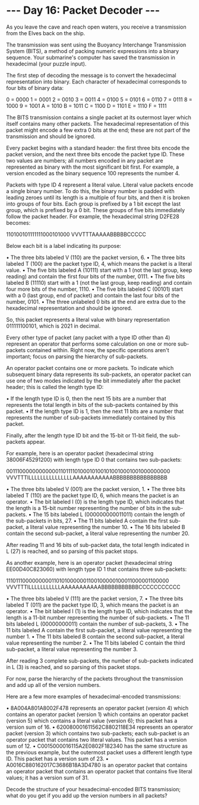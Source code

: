 # --- Day 16: Packet Decoder ---

As you leave the cave and reach open waters, you receive a transmission from the Elves back on the ship.

The transmission was sent using the Buoyancy Interchange Transmission System (BITS), a method of packing numeric expressions into a binary sequence. Your submarine's computer has saved the transmission in hexadecimal (your puzzle input).

The first step of decoding the message is to convert the hexadecimal representation into binary. Each character of hexadecimal corresponds to four bits of binary data:

0 = 0000
1 = 0001
2 = 0010
3 = 0011
4 = 0100
5 = 0101
6 = 0110
7 = 0111
8 = 1000
9 = 1001
A = 1010
B = 1011
C = 1100
D = 1101
E = 1110
F = 1111

The BITS transmission contains a single packet at its outermost layer which itself contains many other packets. The hexadecimal representation of this packet might encode a few extra 0 bits at the end; these are not part of the transmission and should be ignored.

Every packet begins with a standard header: the first three bits encode the packet version, and the next three bits encode the packet type ID. These two values are numbers; all numbers encoded in any packet are represented as binary with the most significant bit first. For example, a version encoded as the binary sequence 100 represents the number 4.

Packets with type ID 4 represent a literal value. Literal value packets encode a single binary number. To do this, the binary number is padded with leading zeroes until its length is a multiple of four bits, and then it is broken into groups of four bits. Each group is prefixed by a 1 bit except the last group, which is prefixed by a 0 bit. These groups of five bits immediately follow the packet header. For example, the hexadecimal string D2FE28 becomes:

110100101111111000101000
VVVTTTAAAAABBBBBCCCCC

Below each bit is a label indicating its purpose:

  • The three bits labeled V (110) are the packet version, 6.
  • The three bits labeled T (100) are the packet type ID, 4, which means the packet is a literal value.
  • The five bits labeled A (10111) start with a 1 (not the last group, keep reading) and contain the first four bits of the number, 0111.
  • The five bits labeled B (11110) start with a 1 (not the last group, keep reading) and contain four more bits of the number, 1110.
  • The five bits labeled C (00101) start with a 0 (last group, end of packet) and contain the last four bits of the number, 0101.
  • The three unlabeled 0 bits at the end are extra due to the hexadecimal representation and should be ignored.

So, this packet represents a literal value with binary representation 011111100101, which is 2021 in decimal.

Every other type of packet (any packet with a type ID other than 4) represent an operator that performs some calculation on one or more sub-packets contained within. Right now, the specific operations aren't important; focus on parsing the hierarchy of sub-packets.

An operator packet contains one or more packets. To indicate which subsequent binary data represents its sub-packets, an operator packet can use one of two modes indicated by the bit immediately after the packet header; this is called the length type ID:

  • If the length type ID is 0, then the next 15 bits are a number that represents the total length in bits of the sub-packets contained by this packet.
  • If the length type ID is 1, then the next 11 bits are a number that represents the number of sub-packets immediately contained by this packet.

Finally, after the length type ID bit and the 15-bit or 11-bit field, the sub-packets appear.

For example, here is an operator packet (hexadecimal string 38006F45291200) with length type ID 0 that contains two sub-packets:

00111000000000000110111101000101001010010001001000000000
VVVTTTILLLLLLLLLLLLLLLAAAAAAAAAAABBBBBBBBBBBBBBBB

  • The three bits labeled V (001) are the packet version, 1.
  • The three bits labeled T (110) are the packet type ID, 6, which means the packet is an operator.
  • The bit labeled I (0) is the length type ID, which indicates that the length is a 15-bit number representing the number of bits in the sub-packets.
  • The 15 bits labeled L (000000000011011) contain the length of the sub-packets in bits, 27.
  • The 11 bits labeled A contain the first sub-packet, a literal value representing the number 10.
  • The 16 bits labeled B contain the second sub-packet, a literal value representing the number 20.

After reading 11 and 16 bits of sub-packet data, the total length indicated in L (27) is reached, and so parsing of this packet stops.

As another example, here is an operator packet (hexadecimal string EE00D40C823060) with length type ID 1 that contains three sub-packets:

11101110000000001101010000001100100000100011000001100000
VVVTTTILLLLLLLLLLLAAAAAAAAAAABBBBBBBBBBBCCCCCCCCCCC

  • The three bits labeled V (111) are the packet version, 7.
  • The three bits labeled T (011) are the packet type ID, 3, which means the packet is an operator.
  • The bit labeled I (1) is the length type ID, which indicates that the length is a 11-bit number representing the number of sub-packets.
  • The 11 bits labeled L (00000000011) contain the number of sub-packets, 3.
  • The 11 bits labeled A contain the first sub-packet, a literal value representing the number 1.
  • The 11 bits labeled B contain the second sub-packet, a literal value representing the number 2.
  • The 11 bits labeled C contain the third sub-packet, a literal value representing the number 3.

After reading 3 complete sub-packets, the number of sub-packets indicated in L (3) is reached, and so parsing of this packet stops.

For now, parse the hierarchy of the packets throughout the transmission and add up all of the version numbers.

Here are a few more examples of hexadecimal-encoded transmissions:

  • 8A004A801A8002F478 represents an operator packet (version 4) which contains an operator packet (version 1) which contains an operator packet (version 5) which contains a literal value (version 6); this packet has a version sum of 16.
  • 620080001611562C8802118E34 represents an operator packet (version 3) which contains two sub-packets; each sub-packet is an operator packet that contains two literal values. This packet has a version sum of 12.
  • C0015000016115A2E0802F182340 has the same structure as the previous example, but the outermost packet uses a different length type ID. This packet has a version sum of 23.
  • A0016C880162017C3686B18A3D4780 is an operator packet that contains an operator packet that contains an operator packet that contains five literal values; it has a version sum of 31.

Decode the structure of your hexadecimal-encoded BITS transmission; what do you get if you add up the version numbers in all packets?
